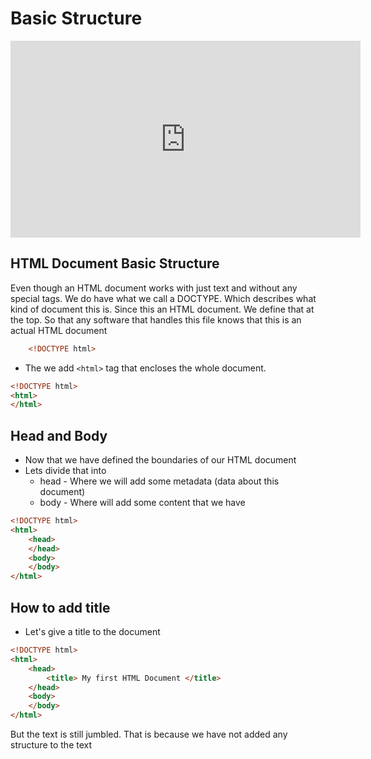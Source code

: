 # Basic  Structure

<iframe width="560" height="315" src="https://www.youtube-nocookie.com/embed/NcJgtjYZG3k" title="YouTube video player" frameborder="0" allow="accelerometer; autoplay; clipboard-write; encrypted-media; gyroscope; picture-in-picture" allowfullscreen></iframe>

## HTML Document Basic Structure

Even though an HTML document works with just text and without any special tags. We do have  what we call a DOCTYPE. Which describes what kind of document this is. Since this an HTML document. We define that at the top. So that any software that handles this file knows that this is an actual HTML document

```html
    <!DOCTYPE html>
```

- The we add `<html>` tag that encloses the whole document.
```html
<!DOCTYPE html>
<html>
</html>
```

## Head and Body
- Now that we have defined the boundaries of our HTML document
- Lets divide that into 
    - head - Where we will add some metadata (data about this document) 
    - body - Where will add some content that we have
```html
<!DOCTYPE html>
<html>
    <head>
    </head>
    <body>            
    </body>
</html>
```

## How to add title
- Let's give a title to the document
```html
<!DOCTYPE html>
<html>
    <head>
        <title> My first HTML Document </title>
    </head>
    <body>            
    </body>
</html>
```
But the text is still jumbled. That is because we have not added any structure to the text

